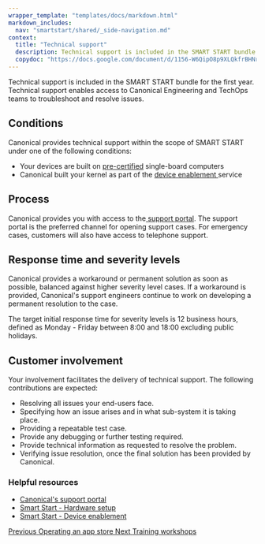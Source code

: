 ```yaml
---
wrapper_template: "templates/docs/markdown.html"
markdown_includes:
  nav: "smartstart/shared/_side-navigation.md"
context:
  title: "Technical support"
  description: Technical support is included in the SMART START bundle for the first year. Technical support enables access to Canonical Engineering and TechOps teams to troubleshoot and resolve issues.
  copydoc: "https://docs.google.com/document/d/1156-W6QipO8p9XLQkfrBHNrd06CGQKlPUwbrOUwLQrM/edit"
---
```


Technical support is included in the SMART START bundle for the first year. Technical support enables access to Canonical Engineering and TechOps teams to troubleshoot and resolve issues.

## Conditions

Canonical provides technical support within the scope of SMART START under one of the following conditions:

* Your devices are built on [pre-certified](/smart-start/guide/hardware-setup) single-board computers
* Canonical built your kernel as part of the [device enablement ](/smart-start/guide/device-enablement) service

## Process

Canonical provides you with access to the[ support portal](http://support.canonical.com). The support portal is the preferred channel for opening support cases. For emergency cases, customers will also have access to telephone support.

## Response time and severity levels

Canonical provides a workaround or permanent solution as soon as possible, balanced against higher severity level cases. If a workaround is provided, Canonical's support engineers continue to work on developing a permanent resolution to the case.

The target initial response time for severity levels is 12 business hours, defined as Monday - Friday between 8:00 and 18:00 excluding public holidays.

## Customer involvement

Your involvement facilitates the delivery of technical support. The following contributions are expected:

* Resolving all issues your end-users face.
* Specifying how an issue arises and in what sub-system it is taking place.
* Providing a repeatable test case.
* Provide any debugging or further testing required.
* Provide technical information as requested to resolve the problem.
* Verifying issue resolution, once the final solution has been provided by Canonical.

### Helpful resources

- [Canonical's support portal](http://support.canonical.com)
- [Smart Start - Hardware setup](/smart-start/guide/hardware-setup)
- [Smart Start - Device enablement](/smart-start/guide/device-enablement)

<footer class="p-article-pagination">
  <a class="p-article-pagination__link--previous" href="/smartstart/guide/operating-an-app-store">
    <span class="p-article-pagination__label">Previous</span>
    <span class="p-article-pagination__title">Operating an app store</span>
  </a>
  <a class="p-article-pagination__link--next" href="/smartstart/guide/training-workshops">
    <span class="p-article-pagination__label">Next</span>
    <span class="p-article-pagination__title">Training workshops</span>
  </a>
</footer>
